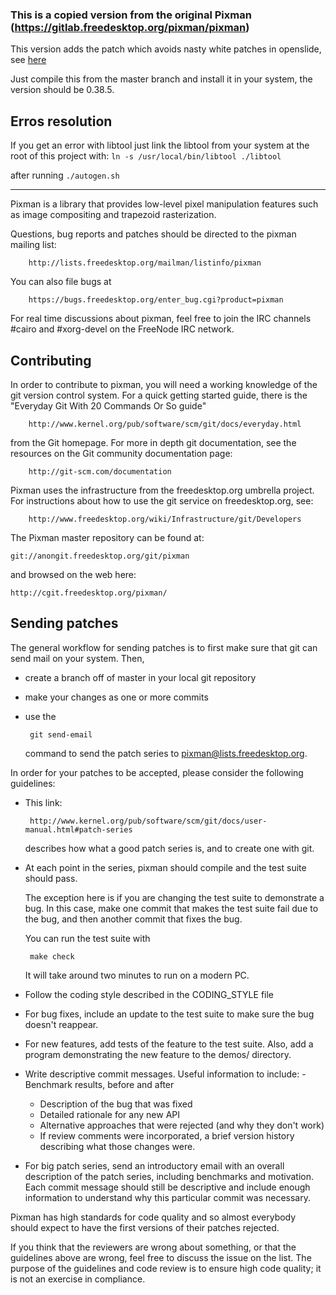 ### This is a copied version from the original Pixman (https://gitlab.freedesktop.org/pixman/pixman)

This version adds the patch which avoids nasty white patches in openslide, see [here](https://github.com/openslide/openslide/issues/278)

Just compile this from the master branch and install it in your system, the version should be 0.38.5.

## Erros resolution

If you get an error with libtool just link the libtool from your system at the root of this project with:
`ln -s /usr/local/bin/libtool ./libtool`

after running `./autogen.sh`

---------------------------------------

Pixman is a library that provides low-level pixel manipulation
features such as image compositing and trapezoid rasterization.

Questions, bug reports and patches should be directed to the pixman
mailing list:

        http://lists.freedesktop.org/mailman/listinfo/pixman

You can also file bugs at

        https://bugs.freedesktop.org/enter_bug.cgi?product=pixman

For real time discussions about pixman, feel free to join the IRC
channels #cairo and #xorg-devel on the FreeNode IRC network.


Contributing
------------

In order to contribute to pixman, you will need a working knowledge of
the git version control system. For a quick getting started guide,
there is the "Everyday Git With 20 Commands Or So guide"

        http://www.kernel.org/pub/software/scm/git/docs/everyday.html

from the Git homepage. For more in depth git documentation, see the
resources on the Git community documentation page:

        http://git-scm.com/documentation

Pixman uses the infrastructure from the freedesktop.org umbrella
project. For instructions about how to use the git service on
freedesktop.org, see:

        http://www.freedesktop.org/wiki/Infrastructure/git/Developers

The Pixman master repository can be found at:

	git://anongit.freedesktop.org/git/pixman

and browsed on the web here:

	http://cgit.freedesktop.org/pixman/


Sending patches
---------------

The general workflow for sending patches is to first make sure that
git can send mail on your system. Then, 

 - create a branch off of master in your local git repository

 - make your changes as one or more commits

 - use the 

        git send-email

   command to send the patch series to pixman@lists.freedesktop.org.

In order for your patches to be accepted, please consider the
following guidelines:

 - This link:

        http://www.kernel.org/pub/software/scm/git/docs/user-manual.html#patch-series

   describes how what a good patch series is, and to create one with
   git.

 - At each point in the series, pixman should compile and the test
   suite should pass.

   The exception here is if you are changing the test suite to
   demonstrate a bug. In this case, make one commit that makes the
   test suite fail due to the bug, and then another commit that fixes
   the bug.

   You can run the test suite with 

        make check

   It will take around two minutes to run on a modern PC.

 - Follow the coding style described in the CODING_STYLE file

 - For bug fixes, include an update to the test suite to make sure
   the bug doesn't reappear.

 - For new features, add tests of the feature to the test
   suite. Also, add a program demonstrating the new feature to the
   demos/ directory.

 - Write descriptive commit messages. Useful information to include:
        - Benchmark results, before and after
	- Description of the bug that was fixed
	- Detailed rationale for any new API
	- Alternative approaches that were rejected (and why they
          don't work)
	- If review comments were incorporated, a brief version
          history describing what those changes were.

 - For big patch series, send an introductory email with an overall
   description of the patch series, including benchmarks and
   motivation. Each commit message should still be descriptive and
   include enough information to understand why this particular commit
   was necessary.

Pixman has high standards for code quality and so almost everybody
should expect to have the first versions of their patches rejected.

If you think that the reviewers are wrong about something, or that the
guidelines above are wrong, feel free to discuss the issue on the
list. The purpose of the guidelines and code review is to ensure high
code quality; it is not an exercise in compliance.
